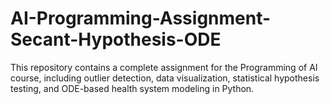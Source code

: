 # AI-Programming-Assignment-Secant-Hypothesis-ODE
This repository contains a complete assignment for the Programming of AI course, including outlier detection, data visualization, statistical hypothesis testing, and ODE-based health system modeling in Python.
